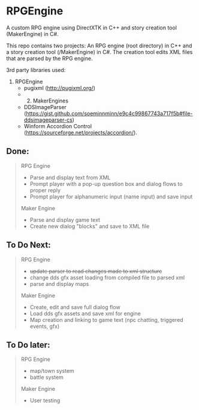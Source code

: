 # RPGEngine
A custom RPG engine using DirectXTK in C++ and story creation tool (MakerEngine) in C#.

This repo contains two projects: An RPG engine (root directory) in C++ and a story creation tool (/MakerEngine) in C#.
The creation tool edits XML files that are parsed by the RPG engine.

3rd party libraries used:
1. RPGEngine
	- pugixml (http://pugixml.org/)
	- 2. MakerEngines 
	- DDSImageParser (https://gist.github.com/soeminnminn/e9c4c99867743a717f5b#file-ddsimageparser-cs)
	- Winform Accordion Control (https://sourceforge.net/projects/accordion/).

## Done:
> RPG Engine
>- Parse and display text from XML
>- Prompt player with a pop-up question box and dialog flows to proper reply
>- Prompt player for alphanumeric input (name input) and save input
>
> Maker Engine
>- Parse and display game text
>- Create new dialog "blocks" and save to XML file

## To Do Next:
> RPG Engine
>- ~~update parser to read changes made to xml structure~~
>- change dds gfx asset loading from compiled file to parsed xml
>- parse and display maps
>
> Maker Engine
>- Create, edit and save full dialog flow
>- Load dds gfx assets and save xml for engine
>- Map creation and linking to game text (npc chatting, triggered events, gfx)


## To Do later:
> RPG Engine
>- map/town system
>- battle system
>
> Maker Engine
>- User testing

